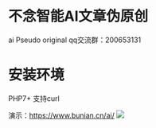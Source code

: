 # 不念智能AI文章伪原创
ai Pseudo original
qq交流群：200653131
　
 # 安装环境
 PHP7+ 支持curl
 

演示：https://www.bunian.cn/ai/
 <img src="https://raw.githubusercontent.com/bunian/Pseudo-original/master/1.png">
